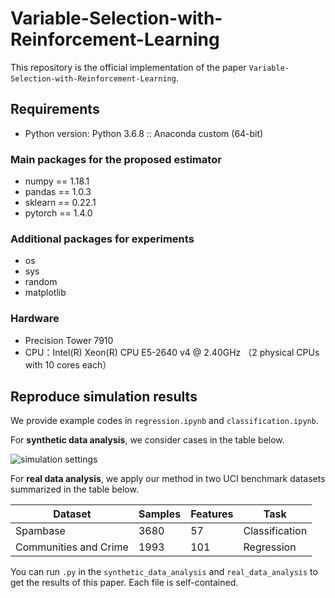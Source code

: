 # Variable-Selection-with-Reinforcement-Learning

This repository is the official implementation of the paper `Variable-Selection-with-Reinforcement-Learning`.

## Requirements

- Python version: Python 3.6.8 :: Anaconda custom (64-bit)

### Main packages for the proposed estimator

- numpy == 1.18.1
- pandas == 1.0.3
- sklearn == 0.22.1
- pytorch == 1.4.0

### Additional packages for experiments

- os
- sys
- random
- matplotlib

### Hardware

- Precision Tower 7910
- CPU：Intel(R) Xeon(R) CPU E5-2640 v4 @ 2.40GHz （2 physical CPUs with 10 cores each）

## Reproduce simulation results

We provide example codes in `regression.ipynb` and `classification.ipynb`.

For **synthetic data analysis**, we consider cases in the table below.

![simulation settings](https://pic.imgdb.cn/item/61f2a3a32ab3f51d91f27762.png)

For **real data analysis**, we apply our method in two UCI benchmark datasets summarized in the table below.

| Dataset               | Samples | Features | Task           |
| --------------------- | ------- | -------- | -------------- |
| Spambase              | 3680    | 57       | Classification |
| Communities and Crime | 1993    | 101      | Regression     |

You can run `.py` in the `synthetic_data_analysis` and `real_data_analysis` to get the results of this paper. Each file is self-contained.

